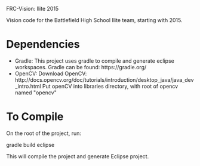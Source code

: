 FRC-Vision: Ilite 2015

Vision code for the Battlefield High School Ilite team, starting with 2015. 


<h1>Dependencies</h1>
<ul>
<li>Gradle: This project uses gradle to compile and generate eclipse workspaces. Gradle can be found: 
https://gradle.org/</li>
<li>OpenCV: Download OpenCV: http://docs.opencv.org/doc/tutorials/introduction/desktop_java/java_dev_intro.html Put openCV into libraries directory, with root of opencv named "opencv" </li>
</ul>

<h1>To Compile</h1>
On the root of the project, run: 

gradle build eclipse

This will compile the project and generate Eclipse project. 